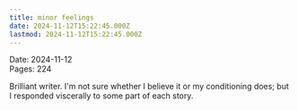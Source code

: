 ```yaml
---
title: minor feelings
date: 2024-11-12T15:22:45.000Z
lastmod: 2024-11-12T15:22:45.000Z
---
```

Date: 2024-11-12\
Pages: 224

Brilliant writer. I'm not sure whether I believe it or my conditioning does; but I responded viscerally to some part of each story.
